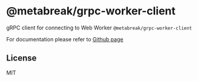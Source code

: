 # @metabreak/grpc-worker-client

gRPC client for connecting to Web Worker `@metabreak/grpc-worker-client`

For documentation please refer to [Github page](https://github.com/metabreak/grpc-lib)

## License

MIT
